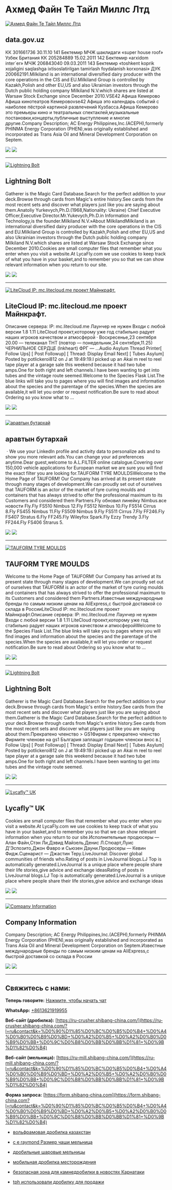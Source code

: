 # Ахмед Файн Те Тайл Миллс Лтд

<a href="https://swt.shibang-china.com/?l=ru&img&k=%D0%90%D1%85%D0%BC%D0%B5%D0%B4+%D0%A4%D0%B0%D0%B9%D0%BD+%D0%A2%D0%B5+%D0%A2%D0%B0%D0%B9%D0%BB+%D0%9C%D0%B8%D0%BB%D0%BB%D1%81+%D0%9B%D1%82%D0%B4" target="_blank">![Ахмед Файн Те Тайл Миллс Лтд](http://static.shibang-china.com/all-800x300/356.jpg)</a>

## data.gov.uz
КК 301661736 30.11.10 141 Бектемир МЧЖ шаклидаги &#171;super house roof&#187; Узбек Британия КК 205284889 15.02.2011 142 Бектемир &#171;arxidom inter`er&#187; МЧЖ 206843040 09.03.2011 143 Бектемир &#171;toshkent koprik xojaligini saqlashga ixtisoslatirilgan tamirlash foydalanish korxonasi&#187; ДУК 200662191.Milkiland is an international diversified dairy producer with the core operations in the CIS and EU.Milkiland Group is controlled by Kazakh,Polish and other EU,US and also Ukrainian investors through the Dutch public holding company Milkiland N.V.which shares are listed at Warsaw Stock Exchange since December 2010.VSE42 Афиша Кемерово Афиша кинотеатров Кемеровоvse42 Афиша это календарь событий с наиболее пёстрой картиной развлечений Кузбасса.Афиша Кемерово это премьеры кино и театральных спектаклей,музыкальные постановки,концерты,публичные выступление и многие другие.Company Description; AC Energy Philippines,Inc.(ACEPH),formerly PHINMA Energy Corporation (PHEN),was originally established and incorporated as Trans Asia Oil and Mineral Development Corporation on Septem.


<a href="https://whatsapp.shibangsoft.com/WhatsApp.php" target="_blank" title="WhatsApp">![](http://static.shibang-china.com/icon/whatsapp.png)</a> <a href="https://swt.shibang-china.com/?l=ru&icon&k=%D0%90%D1%85%D0%BC%D0%B5%D0%B4+%D0%A4%D0%B0%D0%B9%D0%BD+%D0%A2%D0%B5+%D0%A2%D0%B0%D0%B9%D0%BB+%D0%9C%D0%B8%D0%BB%D0%BB%D1%81+%D0%9B%D1%82%D0%B4" target="_blank">![](http://static.shibang-china.com/icon/chat-ru.png)</a>

---

<a href="https://swt.shibang-china.com/?l=ru&img&k=%D0%90%D1%85%D0%BC%D0%B5%D0%B4+%D0%A4%D0%B0%D0%B9%D0%BD+%D0%A2%D0%B5+%D0%A2%D0%B0%D0%B9%D0%BB+%D0%9C%D0%B8%D0%BB%D0%BB%D1%81+%D0%9B%D1%82%D0%B4" target="_blank">![Lightning Bolt](http://static.shibang-china.com/all-800x300/1502.jpg)</a>

## Lightning Bolt
Gatherer is the Magic Card Database.Search for the perfect addition to your deck.Browse through cards from Magic's entire history.See cards from the most recent sets and discover what players just like you are saying about them.Anatoliy Yurkevych,Ph.D.(1968,Nationality: Ukraine) Chief Executive Officer,Executive Director.Mr.Yukevych,Ph.D.in Information and Technology,is the founder.Milkiland N.V.&#187;About MilkilandMilkiland is an international diversified dairy producer with the core operations in the CIS and EU.Milkiland Group is controlled by Kazakh,Polish and other EU,US and also Ukrainian investors through the Dutch public holding company Milkiland N.V.which shares are listed at Warsaw Stock Exchange since December 2010.Cookies are small computer files that remember what you enter when you visit a website.At LycaFly.com we use cookies to keep track of what you have in your basket,and to remember you so that we can show relevant information when you return to our site.


<a href="https://whatsapp.shibangsoft.com/WhatsApp.php" target="_blank" title="WhatsApp">![](http://static.shibang-china.com/icon/whatsapp.png)</a> <a href="https://swt.shibang-china.com/?l=ru&icon&k=%D0%90%D1%85%D0%BC%D0%B5%D0%B4+%D0%A4%D0%B0%D0%B9%D0%BD+%D0%A2%D0%B5+%D0%A2%D0%B0%D0%B9%D0%BB+%D0%9C%D0%B8%D0%BB%D0%BB%D1%81+%D0%9B%D1%82%D0%B4" target="_blank">![](http://static.shibang-china.com/icon/chat-ru.png)</a>

---

<a href="https://swt.shibang-china.com/?l=ru&img&k=%D0%90%D1%85%D0%BC%D0%B5%D0%B4+%D0%A4%D0%B0%D0%B9%D0%BD+%D0%A2%D0%B5+%D0%A2%D0%B0%D0%B9%D0%BB+%D0%9C%D0%B8%D0%BB%D0%BB%D1%81+%D0%9B%D1%82%D0%B4" target="_blank">![LiteCloud IP: mc.litecloud.me проект Майнкрафт.](http://static.shibang-china.com/all-800x300/277.jpg)</a>

## LiteCloud IP: mc.litecloud.me проект Майнкрафт.
Описание сервера: IP: mc.litecloud.me Лаунчер не нужен Входи с любой версии 1.8 1.11 LiteCloud проект,которому уже год стабильно радует наших игроков качеством и атмосферой&nbsp;&#0183;&#32;Воскресенье,23 сентября 20.00 — телеканал ТНТ (повтор — понедельник,24 сентября,11.25) ЧЕРНИЛЬНОЕ СЕРДЦЕ (Inkheart) ФРГ — …Audio Asylum Thread Printer[ Follow Ups] [ Post Followup] [ Thread: Display Email Next] [ Tubes Asylum] Posted by potlickeroi812 on J at 19:49:19.I picked up an Akai m reel to reel tape player at a garage sale this weekend because it had two tube amps.One for both right and left channels.I have been wanting to get into tubes and the vintage route seemed.Welcome to the Species Flask List.The blue links will take you to pages where you will find images and information about the species and the parentage of the species.When the species are available,it will let you order or request notification.Be sure to read about Ordering so you know what to …


<a href="https://whatsapp.shibangsoft.com/WhatsApp.php" target="_blank" title="WhatsApp">![](http://static.shibang-china.com/icon/whatsapp.png)</a> <a href="https://swt.shibang-china.com/?l=ru&icon&k=%D0%90%D1%85%D0%BC%D0%B5%D0%B4+%D0%A4%D0%B0%D0%B9%D0%BD+%D0%A2%D0%B5+%D0%A2%D0%B0%D0%B9%D0%BB+%D0%9C%D0%B8%D0%BB%D0%BB%D1%81+%D0%9B%D1%82%D0%B4" target="_blank">![](http://static.shibang-china.com/icon/chat-ru.png)</a>

---

<a href="https://swt.shibang-china.com/?l=ru&img&k=%D0%90%D1%85%D0%BC%D0%B5%D0%B4+%D0%A4%D0%B0%D0%B9%D0%BD+%D0%A2%D0%B5+%D0%A2%D0%B0%D0%B9%D0%BB+%D0%9C%D0%B8%D0%BB%D0%BB%D1%81+%D0%9B%D1%82%D0%B4" target="_blank">![аравтын бутархай](http://static.shibang-china.com/all-800x300/839.jpg)</a>

## аравтын бутархай
&nbsp;&#0183;&#32;We use your LinkedIn profile and activity data to personalize ads and to show you more relevant ads.You can change your ad preferences anytime.Dear guest,welcome to A.L.FILTER online catalogue.Covering over 150,000 vehicle applications for European market we are sure you will find the exact filter you are looking for.TAUFORM TYRE MOULDSWelcome to the Home Page of TAUFORM! Our Company has arrived at its present state through many stages of development.We can proudly set out of ourselves that TAUFORM is an actor of the market of tyre curing moulds and containers that has always strived to offer the professional maximum to its Customers and considered them Partners.Fly обновил линейку Nimbus.все новости Fly.Fly FS510 Nimbus 12.Fly FS512 Nimbus 10.Fly FS514 Cirrus 8.Fly FS455 Nimbus 11.Fly FS509 Nimbus 9.Fly FS511 Cirrus 7.Fly FF246.Fly FS407 Stratus 6.Fly FF245.Fly Wileyfox Spark.Fly Ezzy Trendy 3.Fly FF244.Fly FS406 Strarus 5.


<a href="https://whatsapp.shibangsoft.com/WhatsApp.php" target="_blank" title="WhatsApp">![](http://static.shibang-china.com/icon/whatsapp.png)</a> <a href="https://swt.shibang-china.com/?l=ru&icon&k=%D0%90%D1%85%D0%BC%D0%B5%D0%B4+%D0%A4%D0%B0%D0%B9%D0%BD+%D0%A2%D0%B5+%D0%A2%D0%B0%D0%B9%D0%BB+%D0%9C%D0%B8%D0%BB%D0%BB%D1%81+%D0%9B%D1%82%D0%B4" target="_blank">![](http://static.shibang-china.com/icon/chat-ru.png)</a>

---

<a href="https://swt.shibang-china.com/?l=ru&img&k=%D0%90%D1%85%D0%BC%D0%B5%D0%B4+%D0%A4%D0%B0%D0%B9%D0%BD+%D0%A2%D0%B5+%D0%A2%D0%B0%D0%B9%D0%BB+%D0%9C%D0%B8%D0%BB%D0%BB%D1%81+%D0%9B%D1%82%D0%B4" target="_blank">![TAUFORM TYRE MOULDS](http://static.shibang-china.com/all-800x300/875.jpg)</a>

## TAUFORM TYRE MOULDS
Welcome to the Home Page of TAUFORM! Our Company has arrived at its present state through many stages of development.We can proudly set out of ourselves that TAUFORM is an actor of the market of tyre curing moulds and containers that has always strived to offer the professional maximum to its Customers and considered them Partners.Известные международные бренды по самым низким ценам на AliExpress,с быстрой доставкой со склада в РоссииLiteCloud IP: mc.litecloud.me проект Майнкрафт.Описание сервера: IP: mc.litecloud.me Лаунчер не нужен Входи с любой версии 1.8 1.11 LiteCloud проект,которому уже год стабильно радует наших игроков качеством и атмосферойWelcome to the Species Flask List.The blue links will take you to pages where you will find images and information about the species and the parentage of the species.When the species are available,it will let you order or request notification.Be sure to read about Ordering so you know what to …


<a href="https://whatsapp.shibangsoft.com/WhatsApp.php" target="_blank" title="WhatsApp">![](http://static.shibang-china.com/icon/whatsapp.png)</a> <a href="https://swt.shibang-china.com/?l=ru&icon&k=%D0%90%D1%85%D0%BC%D0%B5%D0%B4+%D0%A4%D0%B0%D0%B9%D0%BD+%D0%A2%D0%B5+%D0%A2%D0%B0%D0%B9%D0%BB+%D0%9C%D0%B8%D0%BB%D0%BB%D1%81+%D0%9B%D1%82%D0%B4" target="_blank">![](http://static.shibang-china.com/icon/chat-ru.png)</a>

---

<a href="https://swt.shibang-china.com/?l=ru&img&k=%D0%90%D1%85%D0%BC%D0%B5%D0%B4+%D0%A4%D0%B0%D0%B9%D0%BD+%D0%A2%D0%B5+%D0%A2%D0%B0%D0%B9%D0%BB+%D0%9C%D0%B8%D0%BB%D0%BB%D1%81+%D0%9B%D1%82%D0%B4" target="_blank">![Lightning Bolt](http://static.shibang-china.com/all-800x300/286.jpg)</a>

## Lightning Bolt
Gatherer is the Magic Card Database.Search for the perfect addition to your deck.Browse through cards from Magic's entire history.See cards from the most recent sets and discover what players just like you are saying about them.Gatherer is the Magic Card Database.Search for the perfect addition to your deck.Browse through cards from Magic's entire history.See cards from the most recent sets and discover what players just like you are saying about them.Прекратено членство &gt; GS1Фирми с прекратено членство Фирмите членове на gs1 България заплащат годишен членски внос в.[ Follow Ups] [ Post Followup] [ Thread: Display Email Next] [ Tubes Asylum] Posted by potlickeroi812 on J at 19:49:19.I picked up an Akai m reel to reel tape player at a garage sale this weekend because it had two tube amps.One for both right and left channels.I have been wanting to get into tubes and the vintage route seemed.


<a href="https://whatsapp.shibangsoft.com/WhatsApp.php" target="_blank" title="WhatsApp">![](http://static.shibang-china.com/icon/whatsapp.png)</a> <a href="https://swt.shibang-china.com/?l=ru&icon&k=%D0%90%D1%85%D0%BC%D0%B5%D0%B4+%D0%A4%D0%B0%D0%B9%D0%BD+%D0%A2%D0%B5+%D0%A2%D0%B0%D0%B9%D0%BB+%D0%9C%D0%B8%D0%BB%D0%BB%D1%81+%D0%9B%D1%82%D0%B4" target="_blank">![](http://static.shibang-china.com/icon/chat-ru.png)</a>

---

<a href="https://swt.shibang-china.com/?l=ru&img&k=%D0%90%D1%85%D0%BC%D0%B5%D0%B4+%D0%A4%D0%B0%D0%B9%D0%BD+%D0%A2%D0%B5+%D0%A2%D0%B0%D0%B9%D0%BB+%D0%9C%D0%B8%D0%BB%D0%BB%D1%81+%D0%9B%D1%82%D0%B4" target="_blank">![Lycafly™ UK](http://static.shibang-china.com/all-800x300/709.jpg)</a>

## Lycafly™ UK
Cookies are small computer files that remember what you enter when you visit a website.At LycaFly.com we use cookies to keep track of what you have in your basket,and to remember you so that we can show relevant information when you return to our site.Исполнительные продюсеры — Алан Файн,Стэн Ли,Дэвид Майзель,Денис Л.Стюарт,Луис Д'Эспозито,Джон Фавро и Сьюзен Дауни.Продюсеры — Кевин Фидж.Сценарист — Джастин Теру.LiveJournal: Discover global communities of friends who.Rating of posts in LiveJournal blogs.LJ Top is automatically generated.LiveJournal is a unique place where people share their life stories,give advice and exchange ideasRating of posts in LiveJournal blogs.LJ Top is automatically generated.LiveJournal is a unique place where people share their life stories,give advice and exchange ideas


<a href="https://whatsapp.shibangsoft.com/WhatsApp.php" target="_blank" title="WhatsApp">![](http://static.shibang-china.com/icon/whatsapp.png)</a> <a href="https://swt.shibang-china.com/?l=ru&icon&k=%D0%90%D1%85%D0%BC%D0%B5%D0%B4+%D0%A4%D0%B0%D0%B9%D0%BD+%D0%A2%D0%B5+%D0%A2%D0%B0%D0%B9%D0%BB+%D0%9C%D0%B8%D0%BB%D0%BB%D1%81+%D0%9B%D1%82%D0%B4" target="_blank">![](http://static.shibang-china.com/icon/chat-ru.png)</a>

---

<a href="https://swt.shibang-china.com/?l=ru&img&k=%D0%90%D1%85%D0%BC%D0%B5%D0%B4+%D0%A4%D0%B0%D0%B9%D0%BD+%D0%A2%D0%B5+%D0%A2%D0%B0%D0%B9%D0%BB+%D0%9C%D0%B8%D0%BB%D0%BB%D1%81+%D0%9B%D1%82%D0%B4" target="_blank">![Company Information](http://static.shibang-china.com/all-800x300/450.jpg)</a>

## Company Information
Company Description; AC Energy Philippines,Inc.(ACEPH),formerly PHINMA Energy Corporation (PHEN),was originally established and incorporated as Trans Asia Oil and Mineral Development Corporation on Septem.Известные международные бренды по самым низким ценам на AliExpress,с быстрой доставкой со склада в России

<a href="https://whatsapp.shibangsoft.com/WhatsApp.php" target="_blank" title="WhatsApp">![](http://static.shibang-china.com/icon/whatsapp.png)</a> <a href="https://swt.shibang-china.com/?l=ru&icon&k=%D0%90%D1%85%D0%BC%D0%B5%D0%B4+%D0%A4%D0%B0%D0%B9%D0%BD+%D0%A2%D0%B5+%D0%A2%D0%B0%D0%B9%D0%BB+%D0%9C%D0%B8%D0%BB%D0%BB%D1%81+%D0%9B%D1%82%D0%B4" target="_blank">![](http://static.shibang-china.com/icon/chat-ru.png)</a>

---
## Свяжитесь с нами:

**Теперь говорите:** [Нажмите, чтобы начать чат](https://swt.shibang-china.com?l=ru&contact&k=%D0%90%D1%85%D0%BC%D0%B5%D0%B4+%D0%A4%D0%B0%D0%B9%D0%BD+%D0%A2%D0%B5+%D0%A2%D0%B0%D0%B9%D0%BB+%D0%9C%D0%B8%D0%BB%D0%BB%D1%81+%D0%9B%D1%82%D0%B4)

**WhatsApp:**  [+8613621919955](https://whatsapp.shibangsoft.com/WhatsApp.php)

**Веб-сайт (дробилка):** [https://ru-crusher.shibang-china.com/](https://ru-crusher.shibang-china.com/?l=ru&contact&k=%D0%90%D1%85%D0%BC%D0%B5%D0%B4+%D0%A4%D0%B0%D0%B9%D0%BD+%D0%A2%D0%B5+%D0%A2%D0%B0%D0%B9%D0%BB+%D0%9C%D0%B8%D0%BB%D0%BB%D1%81+%D0%9B%D1%82%D0%B4)

**Веб-сайт (мельница):** [https://ru-mill.shibang-china.com/](https://ru-mill.shibang-china.com/?l=ru&contact&k=%D0%90%D1%85%D0%BC%D0%B5%D0%B4+%D0%A4%D0%B0%D0%B9%D0%BD+%D0%A2%D0%B5+%D0%A2%D0%B0%D0%B9%D0%BB+%D0%9C%D0%B8%D0%BB%D0%BB%D1%81+%D0%9B%D1%82%D0%B4)

**Форма запроса:** [https://form.shibang-china.com](https://form.shibang-china.com?l=ru&contact&k=%D0%90%D1%85%D0%BC%D0%B5%D0%B4+%D0%A4%D0%B0%D0%B9%D0%BD+%D0%A2%D0%B5+%D0%A2%D0%B0%D0%B9%D0%BB+%D0%9C%D0%B8%D0%BB%D0%BB%D1%81+%D0%9B%D1%82%D0%B4)

* [вольфрамовая дробилка казахстан](../134/%D0%B2%D0%BE%D0%BB%D1%8C%D1%84%D1%80%D0%B0%D0%BC%D0%BE%D0%B2%D0%B0%D1%8F%20%D0%B4%D1%80%D0%BE%D0%B1%D0%B8%D0%BB%D0%BA%D0%B0%20%D0%BA%D0%B0%D0%B7%D0%B0%D1%85%D1%81%D1%82%D0%B0%D0%BD.md)

* [c e raymond Размер чаши мельница](../134/c%20e%20raymond%20%D0%A0%D0%B0%D0%B7%D0%BC%D0%B5%D1%80%20%D1%87%D0%B0%D1%88%D0%B8%20%D0%BC%D0%B5%D0%BB%D1%8C%D0%BD%D0%B8%D1%86%D0%B0.md)

* [дробильные шаровые мельницы](../131/%D0%B4%D1%80%D0%BE%D0%B1%D0%B8%D0%BB%D1%8C%D0%BD%D1%8B%D0%B5%20%D1%88%D0%B0%D1%80%D0%BE%D0%B2%D1%8B%D0%B5%20%D0%BC%D0%B5%D0%BB%D1%8C%D0%BD%D0%B8%D1%86%D1%8B.md)

* [мобильная дробилка месторождения](../134/%D0%BC%D0%BE%D0%B1%D0%B8%D0%BB%D1%8C%D0%BD%D0%B0%D1%8F%20%D0%B4%D1%80%D0%BE%D0%B1%D0%B8%D0%BB%D0%BA%D0%B0%20%D0%BC%D0%B5%D1%81%D1%82%D0%BE%D1%80%D0%BE%D0%B6%D0%B4%D0%B5%D0%BD%D0%B8%D1%8F.md)

* [безопасная зона для камнедробилки в новостях Карнатаки](../132/%D0%B1%D0%B5%D0%B7%D0%BE%D0%BF%D0%B0%D1%81%D0%BD%D0%B0%D1%8F%20%D0%B7%D0%BE%D0%BD%D0%B0%20%D0%B4%D0%BB%D1%8F%20%D0%BA%D0%B0%D0%BC%D0%BD%D0%B5%D0%B4%D1%80%D0%BE%D0%B1%D0%B8%D0%BB%D0%BA%D0%B8%20%D0%B2%20%D0%BD%D0%BE%D0%B2%D0%BE%D1%81%D1%82%D1%8F%D1%85%20%D0%9A%D0%B0%D1%80%D0%BD%D0%B0%D1%82%D0%B0%D0%BA%D0%B8.md)

* [tph использовали дробилку для продажи](../131/tph%20%D0%B8%D1%81%D0%BF%D0%BE%D0%BB%D1%8C%D0%B7%D0%BE%D0%B2%D0%B0%D0%BB%D0%B8%20%D0%B4%D1%80%D0%BE%D0%B1%D0%B8%D0%BB%D0%BA%D1%83%20%D0%B4%D0%BB%D1%8F%20%D0%BF%D1%80%D0%BE%D0%B4%D0%B0%D0%B6%D0%B8.md)